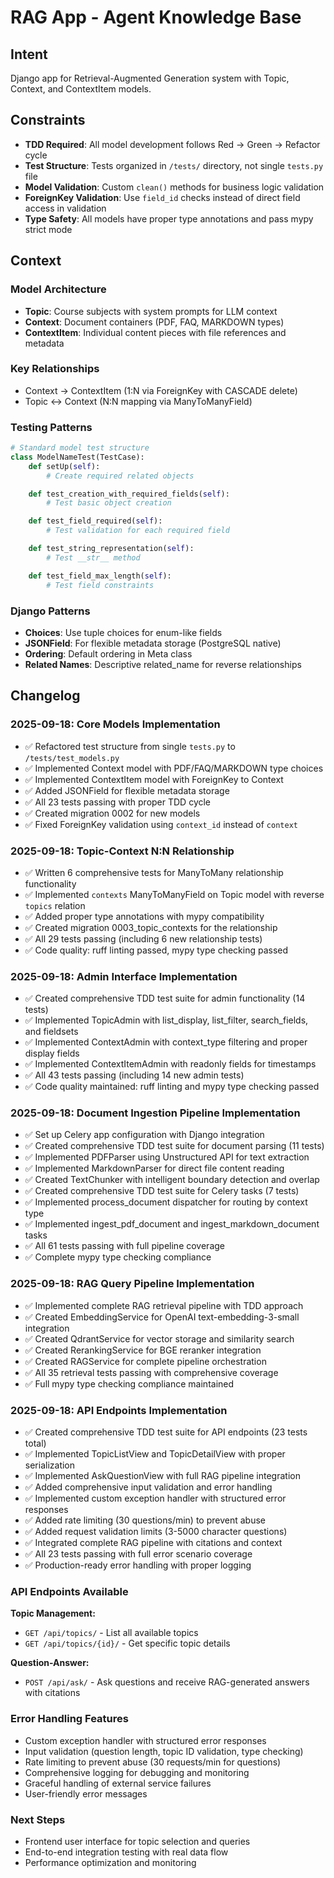 # RAG App - Agent Knowledge Base

## Intent

Django app for Retrieval-Augmented Generation system with Topic, Context, and ContextItem models.

## Constraints

- **TDD Required**: All model development follows Red → Green → Refactor cycle
- **Test Structure**: Tests organized in `/tests/` directory, not single `tests.py` file
- **Model Validation**: Custom `clean()` methods for business logic validation
- **ForeignKey Validation**: Use `field_id` checks instead of direct field access in validation
- **Type Safety**: All models have proper type annotations and pass mypy strict mode

## Context

### Model Architecture

- **Topic**: Course subjects with system prompts for LLM context
- **Context**: Document containers (PDF, FAQ, MARKDOWN types)
- **ContextItem**: Individual content pieces with file references and metadata

### Key Relationships

- Context → ContextItem (1:N via ForeignKey with CASCADE delete)
- Topic ↔ Context (N:N mapping via ManyToManyField)

### Testing Patterns

```python
# Standard model test structure
class ModelNameTest(TestCase):
    def setUp(self):
        # Create required related objects

    def test_creation_with_required_fields(self):
        # Test basic object creation

    def test_field_required(self):
        # Test validation for each required field

    def test_string_representation(self):
        # Test __str__ method

    def test_field_max_length(self):
        # Test field constraints
```

### Django Patterns

- **Choices**: Use tuple choices for enum-like fields
- **JSONField**: For flexible metadata storage (PostgreSQL native)
- **Ordering**: Default ordering in Meta class
- **Related Names**: Descriptive related_name for reverse relationships

## Changelog

### 2025-09-18: Core Models Implementation

- ✅ Refactored test structure from single `tests.py` to `/tests/test_models.py`
- ✅ Implemented Context model with PDF/FAQ/MARKDOWN type choices
- ✅ Implemented ContextItem model with ForeignKey to Context
- ✅ Added JSONField for flexible metadata storage
- ✅ All 23 tests passing with proper TDD cycle
- ✅ Created migration 0002 for new models
- ✅ Fixed ForeignKey validation using `context_id` instead of `context`

### 2025-09-18: Topic-Context N:N Relationship

- ✅ Written 6 comprehensive tests for ManyToMany relationship functionality
- ✅ Implemented `contexts` ManyToManyField on Topic model with reverse `topics` relation
- ✅ Added proper type annotations with mypy compatibility
- ✅ Created migration 0003_topic_contexts for the relationship
- ✅ All 29 tests passing (including 6 new relationship tests)
- ✅ Code quality: ruff linting passed, mypy type checking passed

### 2025-09-18: Admin Interface Implementation

- ✅ Created comprehensive TDD test suite for admin functionality (14 tests)
- ✅ Implemented TopicAdmin with list_display, list_filter, search_fields, and fieldsets
- ✅ Implemented ContextAdmin with context_type filtering and proper display fields
- ✅ Implemented ContextItemAdmin with readonly fields for timestamps
- ✅ All 43 tests passing (including 14 new admin tests)
- ✅ Code quality maintained: ruff linting and mypy type checking passed

### 2025-09-18: Document Ingestion Pipeline Implementation

- ✅ Set up Celery app configuration with Django integration
- ✅ Created comprehensive TDD test suite for document parsing (11 tests)
- ✅ Implemented PDFParser using Unstructured API for text extraction
- ✅ Implemented MarkdownParser for direct file content reading
- ✅ Created TextChunker with intelligent boundary detection and overlap
- ✅ Created comprehensive TDD test suite for Celery tasks (7 tests)
- ✅ Implemented process_document dispatcher for routing by context type
- ✅ Implemented ingest_pdf_document and ingest_markdown_document tasks
- ✅ All 61 tests passing with full pipeline coverage
- ✅ Complete mypy type checking compliance

### 2025-09-18: RAG Query Pipeline Implementation

- ✅ Implemented complete RAG retrieval pipeline with TDD approach
- ✅ Created EmbeddingService for OpenAI text-embedding-3-small integration
- ✅ Created QdrantService for vector storage and similarity search
- ✅ Created RerankingService for BGE reranker integration
- ✅ Created RAGService for complete pipeline orchestration
- ✅ All 35 retrieval tests passing with comprehensive coverage
- ✅ Full mypy type checking compliance maintained

### 2025-09-18: API Endpoints Implementation

- ✅ Created comprehensive TDD test suite for API endpoints (23 tests total)
- ✅ Implemented TopicListView and TopicDetailView with proper serialization
- ✅ Implemented AskQuestionView with full RAG pipeline integration
- ✅ Added comprehensive input validation and error handling
- ✅ Implemented custom exception handler with structured error responses
- ✅ Added rate limiting (30 questions/min) to prevent abuse
- ✅ Added request validation limits (3-5000 character questions)
- ✅ Integrated complete RAG pipeline with citations and context
- ✅ All 23 tests passing with full error scenario coverage
- ✅ Production-ready error handling with proper logging

### API Endpoints Available

**Topic Management:**
- `GET /api/topics/` - List all available topics
- `GET /api/topics/{id}/` - Get specific topic details

**Question-Answer:**
- `POST /api/ask/` - Ask questions and receive RAG-generated answers with citations

### Error Handling Features

- Custom exception handler with structured error responses
- Input validation (question length, topic ID validation, type checking)
- Rate limiting to prevent abuse (30 requests/min for questions)
- Comprehensive logging for debugging and monitoring
- Graceful handling of external service failures
- User-friendly error messages

### Next Steps

- Frontend user interface for topic selection and queries
- End-to-end integration testing with real data flow
- Performance optimization and monitoring
